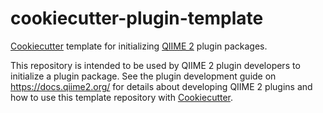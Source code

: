 # cookiecutter-plugin-template

[Cookiecutter](http://cookiecutter.readthedocs.io/en/latest/) template for initializing [QIIME 2](https://qiime2.org) plugin packages.

This repository is intended to be used by QIIME 2 plugin developers to initialize a plugin package. See the plugin development guide on https://docs.qiime2.org/ for details about developing QIIME 2 plugins and how to use this template repository with [Cookiecutter](http://cookiecutter.readthedocs.io/en/latest/).
